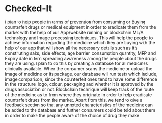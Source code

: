# Checked-It
I plan to help people in terms of prevention from consuming or Buying counterfeit drugs or medical equipment in order to eradicate them from the market with the help of our App/website running on blockchain ML/AI technology and Image processing techniques. This will help the people to achieve information regarding the medicine which they are buying with the help of our app that will show all the necessary details such as it’s constituting salts, side effects, age barrier, consumption quantity, MRP and Expiry date in tern spreading awareness among the people about the drugs they are using. I plan to do this by creating a database for all medicines clinically available. When the consumer scans the medicine or upload the image of medicine or its package, our database will run tests which include, image comparison, since the counterfeit ones tend to have some difference in the structure, logo, colour, packaging and whether it is approved by the drugs association or not. Blockchain technique will keep track of the route of the medicine as to from where they originate in order to help eradicate counterfeit drugs from the market. Apart from this, we tend to give a feedback section so that any unnoted characteristics of the medicine can be added to the database and further consumers could be told about them in order to make the people aware of the choice of drug they make
